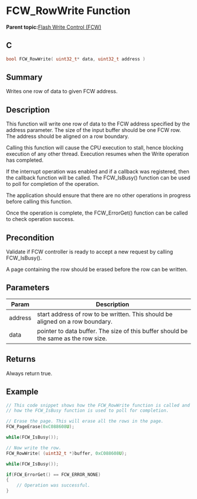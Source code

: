 # FCW\_RowWrite Function

**Parent topic:**[Flash Write Control \(FCW\)](GUID-90E21DD6-5AB3-4211-8633-884EC95A6246.md)

## C

```c
bool FCW_RowWrite( uint32_t* data, uint32_t address )
```

## Summary

Writes one row of data to given FCW address.

## Description

This function will write one row of data to the FCW address specified by the address parameter. The size of the input buffer should be one FCW row. The address should be aligned on a row boundary.

Calling this function will cause the CPU execution to stall, hence blocking execution of any other thread. Execution resumes when the Write operation has completed.

If the interrupt operation was enabled and if a callback was registered, then the callback function will be called. The FCW\_IsBusy\(\) function can be used to poll for completion of the operation.

The application should ensure that there are no other operations in progress before calling this function.

Once the operation is complete, the FCW\_ErrorGet\(\) function can be called to check operation success.

## Precondition

Validate if FCW controller is ready to accept a new request by calling FCW\_IsBusy\(\).

A page containing the row should be erased before the row can be written.

## Parameters

|Param|Description|
|-----|-----------|
|address|start address of row to be written. This should be aligned on a row boundary.|
|data|pointer to data buffer. The size of this buffer should be the same as the row size.|

## Returns

Always return true.

## Example

```c
// This code snippet shows how the FCW_RowWrite function is called and
// how the FCW_IsBusy function is used to poll for completion.

// Erase the page. This will erase all the rows in the page.
FCW_PageErase(0xC088608U);

while(FCW_IsBusy());

// Now write the row.
FCW_RowWrite( (uint32_t *)buffer, 0xC088608U);

while(FCW_IsBusy());

if(FCW_ErrorGet() == FCW_ERROR_NONE)
{
    // Operation was successful.
}

```

